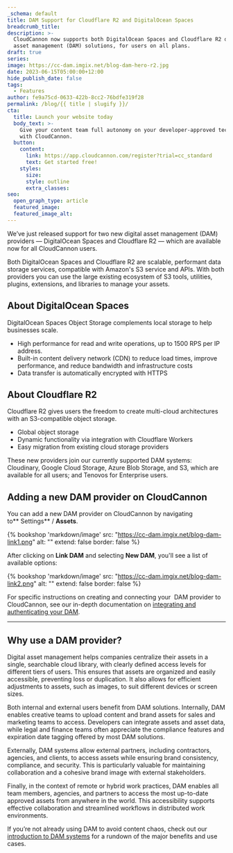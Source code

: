 ```yaml
---
_schema: default
title: DAM Support for Cloudflare R2 and DigitalOcean Spaces
breadcrumb_title:
description: >-
  CloudCannon now supports both DigitalOcean Spaces and Cloudflare R2 digital
  asset management (DAM) solutions, for users on all plans.
draft: true
series:
image: https://cc-dam.imgix.net/blog-dam-hero-r2.jpg
date: 2023-06-15T05:00:00+12:00
hide_publish_date: false
tags:
  - Features
author: fe9a75cd-0633-422b-8cc2-76bdfe319f28
permalink: /blog/{{ title | slugify }}/
cta:
  title: Launch your website today
  body_text: >-
    Give your content team full autonomy on your developer-approved tech stack
    with CloudCannon.
  button:
    content:
      link: https://app.cloudcannon.com/register?trial=cc_standard
      text: Get started free!
    styles:
      size:
      style: outline
      extra_classes:
seo:
  open_graph_type: article
  featured_image:
  featured_image_alt:
---
```

We’ve just released support for two new digital asset management (DAM) providers — DigitalOcean Spaces and Cloudflare R2 — which are available now for all CloudCannon users.

Both DigitalOcean Spaces and Cloudflare R2 are scalable, performant data storage services, compatible with Amazon's S3 service and APIs. With both providers you can use the large existing ecosystem of S3 tools, utilities, plugins, extensions, and libraries to manage your assets.

## About DigitalOcean Spaces

DigitalOcean Spaces Object Storage complements local storage to help businesses scale.

* High performance for read and write operations, up to 1500 RPS per IP address.
* Built-in content delivery network (CDN) to reduce load times, improve performance, and reduce bandwidth and infrastructure costs
* Data transfer is automatically encrypted with HTTPS

## About Cloudflare R2

Cloudflare R2 gives users the freedom to create multi-cloud architectures with an S3-compatible object storage.

* Global object storage
* Dynamic functionality via integration with Cloudflare Workers
* Easy migration from existing cloud storage providers

These new providers join our currently supported DAM systems: Cloudinary, Google Cloud Storage, Azure Blob Storage, and S3, which are available for all users; and Tenovos for Enterprise users.

## Adding a new DAM provider on CloudCannon

You can add a new DAM provider on CloudCannon by navigating to**&nbsp;Settings** / **Assets**.&nbsp;&nbsp;

{% bookshop 'markdown/image' src: "https://cc-dam.imgix.net/blog-dam-link1.png" alt: "" extend: false border: false %}

After clicking on **Link DAM**&nbsp;and selecting **New DAM**, you'll see a list of available options:

{% bookshop 'markdown/image' src: "https://cc-dam.imgix.net/blog-dam-link2.png" alt: "" extend: false border: false %}

For specific instructions on creating and connecting your&nbsp; DAM provider to CloudCannon, see our in-depth documentation on [integrating and authenticating your DAM](https://cloudcannon.com/documentation/articles/integrating-your-dam-with-cloudcannon/).

---

## Why use a DAM provider?

Digital asset management helps companies centralize their assets in a single, searchable cloud library, with clearly defined access levels for different tiers of users. This ensures that assets are organized and easily accessible, preventing loss or duplication. It also allows for efficient adjustments to assets, such as images, to suit different devices or screen sizes.

Both internal and external users benefit from DAM solutions. Internally, DAM enables creative teams to upload content and brand assets for sales and marketing teams to access. Developers can integrate assets and asset data, while legal and finance teams often appreciate the compliance features and expiration date tagging offered by most DAM solutions.

Externally, DAM systems allow external partners, including contractors, agencies, and clients, to access assets while ensuring brand consistency, compliance, and security. This is particularly valuable for maintaining collaboration and a cohesive brand image with external stakeholders.

Finally, in the context of remote or hybrid work practices, DAM enables all team members, agencies, and partners to access the most up-to-date approved assets from anywhere in the world. This accessibility supports effective collaboration and streamlined workflows in distributed work environments.

If you’re not already using DAM to avoid content chaos, check out our [introduction to DAM systems](https://cloudcannon.com/blog/overcoming-content-chaos-with-digital-asset-management/) for a rundown of the major benefits and use cases.